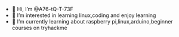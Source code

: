 - 👋 Hi, I’m @A76-tQ-T-73F
- 👀 I’m interested in learning linux,coding and enjoy learning 
- 🌱 I’m currently learning about raspberry pi,linux,arduino,beginner courses on tryhackme
  
  

<!---
A76-tQ-T-73F/A76-tQ-T-73F is a ✨ special ✨ repository because its `README.md` (this file) appears on your GitHub profile.
You can click the Preview link to take a look at your changes.
--->
